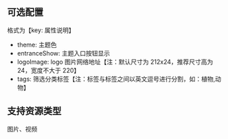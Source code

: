 ## 可选配置

格式为【key: 属性说明】

- theme: 主题色
- entranceShow: 主题入口按钮显示
- logoImage: logo 图片网络地址【注：默认尺寸为 212x24，推荐尺寸高为 24，宽度不大于 220】
- tags: 筛选分类标签【注：标签与标签之间以英文逗号进行分割，如：植物,动物】

## 支持资源类型

图片、视频
